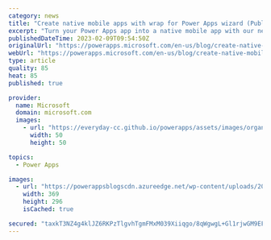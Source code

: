 ```yaml
---
category: news
title: "Create native mobile apps with wrap for Power Apps wizard (Public Preview)"
excerpt: "Turn your Power Apps app into a native mobile app with our new wrap for Power Apps step-by-step wizard."
publishedDateTime: 2023-02-09T09:54:50Z
originalUrl: "https://powerapps.microsoft.com/en-us/blog/create-native-mobile-apps-with-wrap-for-power-apps-wizard-public-preview/"
webUrl: "https://powerapps.microsoft.com/en-us/blog/create-native-mobile-apps-with-wrap-for-power-apps-wizard-public-preview/"
type: article
quality: 85
heat: 85
published: true

provider:
  name: Microsoft
  domain: microsoft.com
  images:
    - url: "https://everyday-cc.github.io/powerapps/assets/images/organizations/microsoft.com-50x50.jpg"
      width: 50
      height: 50

topics:
  - Power Apps

images:
  - url: "https://powerappsblogscdn.azureedge.net/wp-content/uploads/2023/01/wrap.png"
    width: 369
    height: 296
    isCached: true

secured: "taxkT3NZ4g4klJZ6RKPzTlgvhTgmFMxM039Xiiqgo/8qWgwgL+Gl1rjwGM9EFwl26SjFbjQDif2ACSHpotf7Av5SuwjQbzKTJYf6PBhHJJwzAawLwY+lJJmhmueTlfHBfeuNz/2BgYYJUjR+D0DOaRcr63vByjlD8IhJGqNnGDZRvq/AIioRr+HDYVWjaphBv6GdEO+OPWTzw44jmkzmz5ZE/fnnz50EkOHmMkgg7m7MohvTf2NYPL9WI4G4w221QOGjcOoadchVF+qk9G6O69ARg/S1+tXCY4/0IZpIip7hFYxHp5eYweaFYGAqRNZcW2q38NBxpm9IP+dTlg2im8ZmO+p1FkBH+xAZzfj5EiU=;Y3KfpCUsP2I48COe6XfIrg=="
---
```


